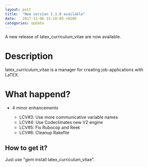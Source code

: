 ```yaml
---
layout: post
title:  "New version 2.1.0 available"
date:   2017-11-06 15:18:09 +0200
categories: update
---
```

A new release of latex_curriculum_vitae are now available.

# Description

latex_curriculum_vitae is a manager for creating job-applications with LaTEX.

# What happend?

* 4 minor enhancements

  * LCV#3: Use more communicative variable names
  * LCV#4: Use Codeclimates new V2 engine
  * LCV#5: Fix Rubocop and Reek
  * LCV#6: Cleanup Rakefile

## How to get it?
Just use "gem install latex_curriculum_vitae".